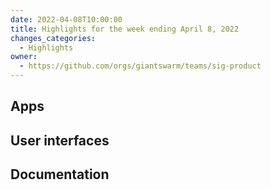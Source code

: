 ```yaml
---
date: 2022-04-08T10:00:00
title: Highlights for the week ending April 8, 2022
changes_categories:
  - Highlights
owner:
  - https://github.com/orgs/giantswarm/teams/sig-product
---
```


## Apps


## User interfaces



## Documentation

